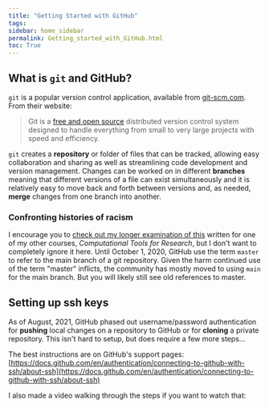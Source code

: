 ```yaml
---
title: "Getting Started with GitHub"
tags:
sidebar: home_sidebar
permalink: Getting_started_with_GitHub.html
toc: True
---
```


## What is `git` and GitHub?

`git` is a popular version control application, available from [git-scm.com](http://git-scm.com/). From their website:
  > Git is a [free and open source](http://git-scm.com/about/free-and-open-source) distributed version control system designed to handle everything from small to very large projects with speed and efficiency.

`git` creates a **repository** or folder of files that can be tracked, allowing easy collaboration and sharing as well as streamlining code development and version management. Changes can be worked on in different **branches** meaning that different versions of a file can exist simultaneously and it is relatively easy to move back and forth between versions and, as needed, **merge** changes from one branch into another.

### Confronting histories of racism

I encourage you to [check out my longer examination of this](https://comptoolsres.github.io/TLCL_4.html#confronting-histories-of-racism-and-oppression) written for one of my other courses, *Computational Tools for Research*, but I don't want to completely ignore it here. Until October 1, 2020, GitHub use the term `master` to refer to the main branch of a git repository. Given the harm continued use of the term "master" inflicts, the community has mostly moved to using `main` for the main branch. But you will likely still see old references to master.

## Setting up ssh keys

As of August, 2021, GitHub phased out username/password authentication for **pushing** local changes on a repository to GitHub or for **cloning** a private repository. This isn't hard to setup, but does require a few more steps...

The best instructions are on GitHub's support pages: [https://docs.github.com/en/authentication/connecting-to-github-with-ssh/about-ssh](https://docs.github.com/en/authentication/connecting-to-github-with-ssh/about-ssh)

I also made a video walking through the steps if you want to watch that: 